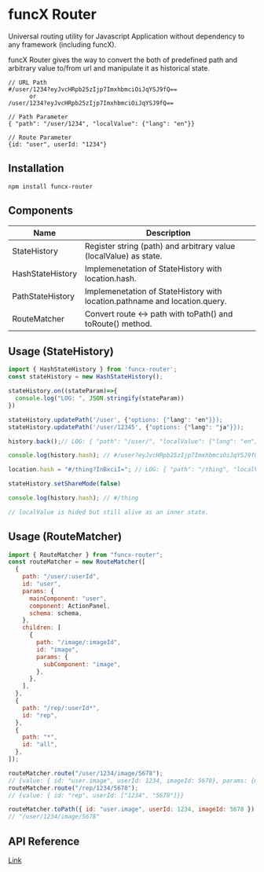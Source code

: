 # funcX Router

Universal routing utility for Javascript Application without dependency to any framework (including funcX).

funcX Router gives the way to convert the both of predefined path and arbitrary value to/from url and manipulate it as historical state.

```
// URL Path
#/user/1234?eyJvcHRpb25zIjp7ImxhbmciOiJqYSJ9fQ==
      or
/user/1234?eyJvcHRpb25zIjp7ImxhbmciOiJqYSJ9fQ==

// Path Parameter
{ "path": "/user/1234", "localValue": {"lang": "en"}}

// Route Parameter
{id: "user", userId: "1234"}
```

## Installation

```
npm install funcx-router
```

## Components

| Name             | Description                                                                |
| ---------------- | -------------------------------------------------------------------------- |
| StateHistory     | Register string (path) and arbitrary value (localValue) as state.          |
| HashStateHistory | Implemenetation of StateHistory with location.hash.                        |
| PathStateHistory | Implemenetation of StateHistory with location.pathname and location.query. |
| RouteMatcher     | Convert route <-> path with toPath() and toRoute() method.                 |

## Usage (StateHistory)

```js
import { HashStateHistory } from 'funcx-router';
const stateHistory = new HashStateHistory();

stateHistory.on((stateParam)=>{
  console.log("LOG: ", JSON.stringify(stateParam))  
})

stateHistory.updatePath('/user', {"options: {"lang": "en"}});
stateHistory.updatePath('/user/12345', {"options: {"lang": "ja"}});

history.back();// LOG: { "path": "/user/", "localValue": {"lang": "en"}}

console.log(history.hash); // #/user?eyJvcHRpb25zIjp7ImxhbmciOiJqYSJ9fQ==

location.hash = "#/thing?InBxciI="; // LOG: { "path": "/thing", "localValue": "pqr"}

stateHistory.setShareMode(false)

console.log(history.hash); // #/thing

// localValue is hided but still alive as an inner state.
```

## Usage (RouteMatcher)

```js
import { RouteMatcher } from "funcx-router";
const routeMatcher = new RouteMatcher([
  {
    path: "/user/:userId",
    id: "user",
    params: {
      mainComponent: "user",
      component: ActionPanel,
      schema: schema,
    },
    children: [
      {
        path: "/image/:imageId",
        id: "image",
        params: {
          subComponent: "image",
        },
      },
    ],
  },
  {
    path: "/rep/:userId*",
    id: "rep",
  },
  {
    path: "*",
    id: "all",
  },
]);

routeMatcher.route("/user/1234/image/5678");
// {value: { id: "user.image", userId: 1234, imageId: 5678}, params: {mainComponent: 'user', subComponent: 'image'}}
routeMatcher.route("/rep/1234/5678");
// {value: { id: "rep", userId: ["1234", "5678"]}}

routeMatcher.toPath({ id: "user.image", userId: 1234, imageId: 5678 });
// "/user/1234/image/5678"
```

## API Reference

[Link](docs/index.md)
